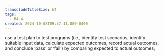 ```yaml
---
transcludeTitleSize: h4
tags:
  - B4.4
created: 2024-10-08T09:57:11.000-0400
---
```

use a test plan to test programs (i.e., identify test scenarios, identify suitable input data, calculate expected outcomes, record actual outcomes, and conclude ‘pass’ or ‘fail’) by comparing expected to actual outcomes;